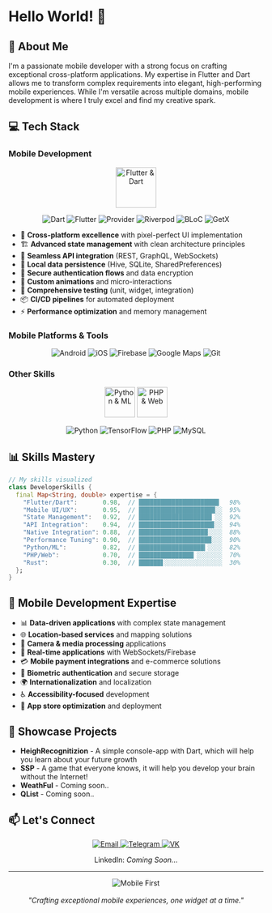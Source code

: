 # Hello World! 👋

## 🚀 About Me

I'm a passionate mobile developer with a strong focus on crafting exceptional cross-platform applications. My expertise in Flutter and Dart allows me to transform complex requirements into elegant, high-performing mobile experiences. While I'm versatile across multiple domains, mobile development is where I truly excel and find my creative spark.

## 💻 Tech Stack

### Mobile Development
<div align="center">
  <img src="https://github.com/user-attachments/assets/cc7c1b48-e5b8-4c21-8a13-0e054c7313e8" height="80" alt="Flutter & Dart" />
  
  ![Dart](https://img.shields.io/badge/Dart-0175C2?style=for-the-badge&logo=dart&logoColor=white)
  ![Flutter](https://img.shields.io/badge/Flutter-02569B?style=for-the-badge&logo=flutter&logoColor=white)
  ![Provider](https://img.shields.io/badge/Provider-13B9FD?style=for-the-badge&logo=flutter&logoColor=white)
  ![Riverpod](https://img.shields.io/badge/Riverpod-175CDC?style=for-the-badge&logo=flutter&logoColor=white)
  ![BLoC](https://img.shields.io/badge/BLoC-13B9FD?style=for-the-badge&logo=flutter&logoColor=white)
  ![GetX](https://img.shields.io/badge/GetX-8A2BE2?style=for-the-badge&logo=flutter&logoColor=white)
</div>

- 📱 **Cross-platform excellence** with pixel-perfect UI implementation
- 🏗️ **Advanced state management** with clean architecture principles
- 🔄 **Seamless API integration** (REST, GraphQL, WebSockets)
- 📂 **Local data persistence** (Hive, SQLite, SharedPreferences)
- 🔐 **Secure authentication flows** and data encryption
- 🎨 **Custom animations** and micro-interactions
- 🧪 **Comprehensive testing** (unit, widget, integration)
- 📦 **CI/CD pipelines** for automated deployment
- ⚡ **Performance optimization** and memory management

### Mobile Platforms & Tools
<div align="center">
  
  ![Android](https://img.shields.io/badge/Android-3DDC84?style=for-the-badge&logo=android&logoColor=white)
  ![iOS](https://img.shields.io/badge/iOS-000000?style=for-the-badge&logo=ios&logoColor=white)
  ![Firebase](https://img.shields.io/badge/Firebase-FFCA28?style=for-the-badge&logo=firebase&logoColor=black)
  ![Google Maps](https://img.shields.io/badge/Google_Maps-4285F4?style=for-the-badge&logo=google-maps&logoColor=white)
  ![Git](https://img.shields.io/badge/Git-F05032?style=for-the-badge&logo=git&logoColor=white)
</div>

### Other Skills
<div align="center">
  <img src="https://github.com/user-attachments/assets/a66f4161-d33b-40ed-ba68-f907bf055e40" height="60" alt="Python & ML" />
  <img src="https://github.com/user-attachments/assets/12902b98-24dd-4337-994a-7afc76bda830" height="60" alt="PHP & Web" />
  
  ![Python](https://img.shields.io/badge/Python-3776AB?style=for-the-badge&logo=python&logoColor=white)
  ![TensorFlow](https://img.shields.io/badge/TensorFlow-FF6F00?style=for-the-badge&logo=tensorflow&logoColor=white)
  ![PHP](https://img.shields.io/badge/PHP-777BB4?style=for-the-badge&logo=php&logoColor=white)
  ![MySQL](https://img.shields.io/badge/MySQL-4479A1?style=for-the-badge&logo=mysql&logoColor=white)
</div>

## 📊 Skills Mastery

```dart
// My skills visualized
class DeveloperSkills {
  final Map<String, double> expertise = {
    "Flutter/Dart":       0.98,  // ██████████████████████▏  98%
    "Mobile UI/UX":       0.95,  // █████████████████████░░  95%
    "State Management":   0.92,  // ████████████████████▏░░  92%
    "API Integration":    0.94,  // ████████████████████▊░░  94%
    "Native Integration": 0.88,  // ███████████████████░░░░  88%
    "Performance Tuning": 0.90,  // ████████████████████░░░  90%
    "Python/ML":          0.82,  // ██████████████████▎░░░░  82%
    "PHP/Web":            0.70,  // ███████████████▏░░░░░░░  70%
    "Rust":               0.30,  // ██████▋░░░░░░░░░░░░░░░░  30%
  };
}
```

## 🌟 Mobile Development Expertise

- 📊 **Data-driven applications** with complex state management
- 🌐 **Location-based services** and mapping solutions
- 📸 **Camera & media processing** applications
- 🔄 **Real-time applications** with WebSockets/Firebase
- 💳 **Mobile payment integrations** and e-commerce solutions
- 🔐 **Biometric authentication** and secure storage
- 🌍 **Internationalization** and localization
- ♿ **Accessibility-focused** development
- 🚀 **App store optimization** and deployment

## 📱 Showcase Projects

- **HeighRecognitizion** - A simple console-app with Dart, which will help you learn about your future growth
- **SSP** - A game that everyone knows, it will help you develop your brain without the Internet!
- **WeathFul** - Coming soon..
- **QList** - Coming soon..

## 📫 Let's Connect

<div align="center">
  <a href="mailto:qwaaantex@gmail.com">
    <img src="https://img.shields.io/badge/Email-D14836?style=for-the-badge&logo=gmail&logoColor=white" alt="Email" />
  </a>
  <a href="https://t.me/qwaaantex">
    <img src="https://img.shields.io/badge/Telegram-2CA5E0?style=for-the-badge&logo=telegram&logoColor=white" alt="Telegram" />
  </a>
  <a href="https://vk.com/qwaaantex">
    <img src="https://img.shields.io/badge/VK-4C75A3?style=for-the-badge&logo=vk&logoColor=white" alt="VK" />
  </a>
</div>

<div align="center">
  <p>LinkedIn: <i>Coming Soon...</i></p>
</div>

---

<div align="center">
  <img src="https://img.shields.io/badge/Mobile_First-Always-blue?style=for-the-badge" alt="Mobile First" />
  <br><br>
  <i>"Crafting exceptional mobile experiences, one widget at a time."</i>
</div>
